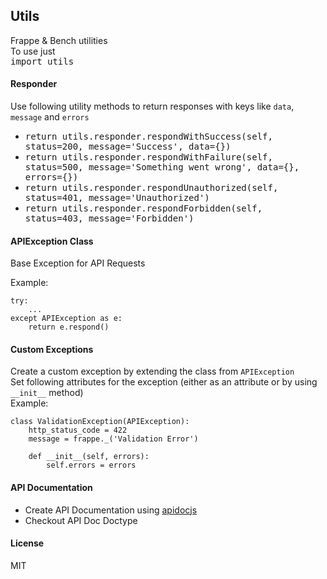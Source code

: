 ## Utils

Frappe & Bench utilities <br>
To use just <br>
<kbd>import utils</kbd>


#### Responder
Use following utility methods to return responses with keys like `data`, `message` and `errors`
* <kbd>return utils.responder.respondWithSuccess(self, status=200, message='Success', data={})</kbd>
* <kbd>return utils.responder.respondWithFailure(self, status=500, message='Something went wrong', data={}, errors={})</kbd>
* <kbd>return utils.responder.respondUnauthorized(self, status=401, message='Unauthorized')</kbd>
* <kbd>return utils.responder.respondForbidden(self, status=403, message='Forbidden')</kbd>

#### APIException Class
Base Exception for API Requests

Example:
```
try:
    ...
except APIException as e:
    return e.respond()
```

#### Custom Exceptions
Create a custom exception by extending the class from `APIException`<br>
Set following attributes for the exception (either as an attribute or by using `__init__` method)<br>
Example:
```
class ValidationException(APIException):
    http_status_code = 422
    message = frappe._('Validation Error')

    def __init__(self, errors):
        self.errors = errors
```

#### API Documentation
* Create API Documentation using [apidocjs](//apidocjs.com)
* Checkout API Doc Doctype

#### License

MIT